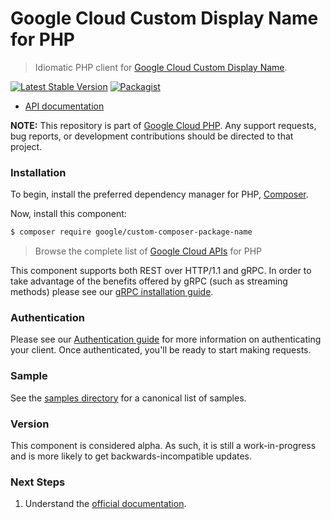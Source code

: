 # Google Cloud Custom Display Name for PHP

> Idiomatic PHP client for [Google Cloud Custom Display Name](https://cloud.google.com/coustom-product).

[![Latest Stable Version](https://poser.pugx.org/google/custom-composer-package-name/v/stable)](https://packagist.org/packages/google/custom-composer-package-name) [![Packagist](https://img.shields.io/packagist/dm/google/custom-composer-package-name.svg)](https://packagist.org/packages/google/custom-composer-package-name)

* [API documentation](https://cloud.google.com/php/docs/reference/custom-composer-package-name/latest)

**NOTE:** This repository is part of [Google Cloud PHP](https://github.com/googleapis/google-cloud-php). Any
support requests, bug reports, or development contributions should be directed to
that project.

### Installation

To begin, install the preferred dependency manager for PHP, [Composer](https://getcomposer.org/).

Now, install this component:

```sh
$ composer require google/custom-composer-package-name
```

> Browse the complete list of [Google Cloud APIs](https://cloud.google.com/php/docs/reference)
> for PHP

This component supports both REST over HTTP/1.1 and gRPC. In order to take advantage of the benefits
offered by gRPC (such as streaming methods) please see our
[gRPC installation guide](https://cloud.google.com/php/grpc).

### Authentication

Please see our [Authentication guide](https://github.com/googleapis/google-cloud-php/blob/main/AUTHENTICATION.md) for more information
on authenticating your client. Once authenticated, you'll be ready to start making requests.

### Sample

See the [samples directory](https://github.com/googleapis/google-cloud-php-custom-repo/tree/main/samples) for a canonical list of samples.

### Version

This component is considered alpha. As such, it is still a work-in-progress and is more likely to get backwards-incompatible updates.

### Next Steps

1. Understand the [official documentation](https://cloud.google.com/coustom-product/docs/reference/rest/).
